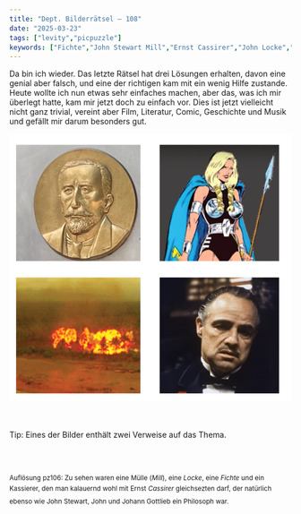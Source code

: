 ```yaml
---
title: "Dept. Bilderrätsel – 108"
date: "2025-03-23"
tags: ["levity","picpuzzle"]
keywords: ["Fichte","John Stewart Mill","Ernst Cassirer","John Locke","Valkyrie","Joseph Conrad","Francis Ford Coppola","Marlon Brando"]
---
```

Da bin ich wieder. Das letzte Rätsel hat drei Lösungen erhalten, davon eine genial aber falsch, und eine der richtigen kam mit ein wenig Hilfe zustande. Heute wollte ich nun etwas sehr einfaches machen, aber das, was ich mir überlegt hatte, kam mir jetzt doch zu einfach vor. Dies ist jetzt vielleicht nicht ganz trivial, vereint aber Film, Literatur, Comic, Geschichte und Musik und gefällt mir darum besonders gut.
 <br/>

<img  src="/assets/img/picpuzzle/picpuzzle108.webp" alt="Bilderrätsel108">

<br/>
<br/>
<br/>

Tip: Eines der Bilder enthält zwei Verweise auf das Thema.

<br/>
<br/>

<sup>Auflösung pz106: Zu sehen waren eine Mülle (<i>Mill</i>), eine <i>Locke</i>, eine <i>Fichte</i> und ein Kassierer, den man kalauernd wohl mit Ernst <i>Cassirer</i> gleichsezten darf, der natürlich ebenso wie John Stewart, John und Johann Gottlieb ein Philosoph war.
<sup>
